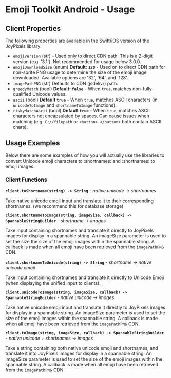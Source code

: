 # Emoji Toolkit Android - Usage

## Client Properties

The following properties are available in the Swift/iOS version of the JoyPixels library:

 - `emojiVersion` (str) - Used only to direct CDN path. This is a 2-digit version (e.g. '3.1'). Not recommended for usage below 3.0.0.
 - `emojiDownloadSize` (enum) **Default: `128`** - Used on to direct CDN path for non-sprite PNG usage to determine the size of the emoji image downloaded. Available options are '32', '64', and '128'.
 - `imagePathPNG` (str) Defaults to CDN (jsdelivr) path. 
 - `greedyMatch` (bool) **Default: `false`** - When `true`, matches non-fully-qualified Unicode values.
 - `ascii` (bool) **Default `true`** - When `true`, matches ASCII characters (in `unicodeToImage` and `shortnameToImage` functions).
 - `riskyMatchAscii` (bool) **Default `true`** - When `true`, matches ASCII characters not encapsulated by spaces. Can cause issues when matching (e.g. `C://filepath` or `<button>.</button>` both contain ASCII chars).


## Usage Examples

Below there are some examples of how you will actually use the libraries to convert Unicode emoji characters to :shortnames: and :shortnames: to emoji images.


### Client Functions


**`client.toShortname(string) -> String`** - _native unicode -> shortnames_

Take native unicode emoji input and translate it to their corresponding shortnames. (we recommend this for database storage)

**`client.shortnameToImage(string, imageSize, callback) -> SpannableStringBuilder`** - _shortname -> images_

Take input containing shortnames and translate it directly to JoyPixels images for display in a spannable string. An imageSize parameter is used to set the size the size of the emoji images within the spannable string. A callback is made when all emoji have been retrieved from the `imagePathPNG` CDN.

**`client.shortnameToUnicode(string) -> String`** - _shortname -> native unicode emoji_

Take input containing shortnames and translate it directly to Unicode Emoji (when displaying the unified input to clients).

**`client.unicodeToImage(string, imageSize, callback) -> SpannableStringBuilder`** - _native unicode -> images_

Take native unicode emoji input and translate it directly to JoyPixels images for display in a spannable string. An imageSize parameter is used to set the size of the emoji images within the spannable string. A callback is made when all emoji have been retrieved from the `imagePathPNG` CDN.

**`client.toImage(string, imageSize, callback) -> SpannableStringBuilder`** - _native unicode + shortnames -> images_

Take a string containing both native unicode emoji and shortnames, and translate it into JoyPixels images for display in a spannable string. An imageSize parameter is used to set the size of the emoji images within the spannable string. A callback is made when all emoji have been retrieved from the `imagePathPNG` CDN.

